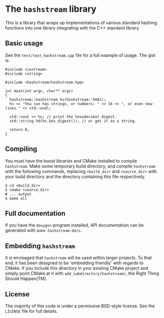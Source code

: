 The `hashstream` library
========================

This is a library that wraps up implementations of various standard hashing
functions into one library integrating with the C++ standard library.

Basic usage
-----------

See the `test/test_hashstream.cpp` file for a full example of usage. The gist
is:

    #include <iostream>
    #include <string>

    #include <hashstream/hashstream.hpp>

    int main(int argc, char** argv)
    {
      hashstream::hashstream hs(hashstream::SHA1);
      hs << "You can has strings, or numbers: " << 34 << ", or even new-lines." << std::endl;

      std::cout << hs; // print the hexadecimal digest.
      std::string hd(hs.hex_digest()); // or get it as a string.

      return 0;
    }

Compiling
---------

You must have the boost libraries and CMake installed to compile `hashstream`.
Make some temporary build directory, and compile `hashstream` with the
following commands, replacing `<build_dir>` and `<source_dir>` with your build
directory and the directory containing this file respectively.

    $ cd <build_dir>
    $ cmake <source_dir>
    # ... output
    $ make all

Full documentation
------------------

If you have the `doxygen` program installed, API documentation can be generated
with `make hashstream-docs`.

Embedding `hashstream`
----------------------

It is envisaged that `hashstream` will be used within larger projects. To that
end, it has been designed to be 'embedding friendly' with regards to CMake. If
you include this directory in your existing CMake project and simply point
CMake at it with `add_subdirectory(hashstream)`, the Right Thing Should
Happen(TM).

License
-------

The majority of this code is under a permissive BSD-style license. See the
`LICENSE` file for full details.
